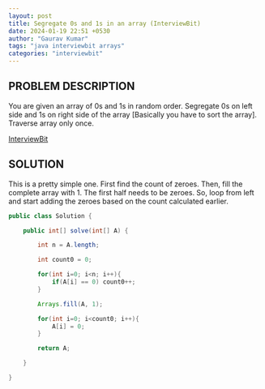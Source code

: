 ```yaml
---
layout: post
title: Segregate 0s and 1s in an array (InterviewBit)
date: 2024-01-19 22:51 +0530
author: "Gaurav Kumar"
tags: "java interviewbit arrays"
categories: "interviewbit"
---
```


## PROBLEM DESCRIPTION

You are given an array of 0s and 1s in random order. Segregate 0s on left side and 1s on right side of the array [Basically you have to sort the array]. Traverse array only once.

[InterviewBit](https://www.interviewbit.com/problems/segregate-0s-and-1s-in-an-array/)

## SOLUTION

This is a pretty simple one. First find the count of zeroes. Then, fill the complete array with 1. The first half needs to be zeroes. So, loop from left and start adding the zeroes based on the count calculated earlier.

```java
public class Solution {

    public int[] solve(int[] A) {

        int n = A.length;

        int count0 = 0;

        for(int i=0; i<n; i++){
            if(A[i] == 0) count0++;
        }

        Arrays.fill(A, 1);

        for(int i=0; i<count0; i++){
            A[i] = 0;
        }

        return A;

    }

}
```
